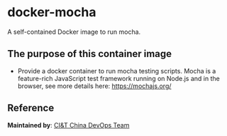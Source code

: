 # docker-mocha
A self-contained Docker image to run mocha. 

## The purpose of this container image

- Provide a docker container to run mocha testing scripts. Mocha is a feature-rich JavaScript test framework running on Node.js and in the browser, see more details here: https://mochajs.org/

## Reference
**Maintained by**:
[CI&T China DevOps Team](https://www.ciandt.com.cn)